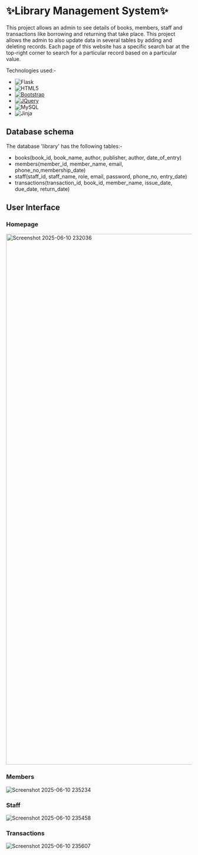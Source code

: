 # ✨Library Management System✨
This project allows an admin to see details of books, members, staff and transactions like borrowing and returning that take place.
This project allows the admin to also update data in several tables by adding and deleting records.
Each page of this website has a specific search bar at the top-right corner to search for a particular record based on a particular value.

Technologies used:-
* ![Flask](https://img.shields.io/badge/Flask-000000?style=for-the-badge&logo=flask&logoColor=white)
* ![HTML5](https://img.shields.io/badge/HTML5-E34F26?style=for-the-badge&logo=html5&logoColor=white)
* [![Bootstrap][Bootstrap.com]][Bootstrap-url]
* [![JQuery][JQuery.com]][JQuery-url]
* ![MySQL](https://img.shields.io/badge/MySQL-4479A1?style=for-the-badge&logo=mysql&logoColor=white)
* ![Jinja](https://img.shields.io/badge/Jinja-B41717?style=for-the-badge&logo=jinja&logoColor=white)

## Database schema
The database 'library' has the following tables:-
* books(book_id, book_name, author, publisher, author, date_of_entry)
* members(member_id, member_name, email, phone_no,membership_date)
* staff(staff_id, staff_name, role, email, password, phone_no, entry_date)
* transactions(transaction_id, book_id, member_name, issue_date, due_date, return_date)

## User Interface
### Homepage
<img width=1437 alt='Screenshot 2025-06-10 232036' src='https://github.com/user-attachments/assets/f3676905-bebb-48dd-a6da-c0ce6774f793'>

### Members
![Screenshot 2025-06-10 235234](https://github.com/user-attachments/assets/56009b11-e98a-4e69-b14d-e6b0f94f6863)

### Staff
![Screenshot 2025-06-10 235458](https://github.com/user-attachments/assets/326a38d0-87a1-402f-a74f-07eb26f6e56d)


### Transactions
![Screenshot 2025-06-10 235607](https://github.com/user-attachments/assets/ca5274d5-619c-4666-855b-88c680f3a09f)



<!--![Screenshot 2025-06-10 232036](https://github.com/user-attachments/assets/f3676905-bebb-48dd-a6da-c0ce6774f793)

**Udit-Mahesh/Udit-Mahesh** is a ✨ _special_ ✨ repository because its `README.md` (this file) appears on your GitHub profile.

Here are some ideas to get you started:

- 🔭 I’m currently working on ...
- 🌱 I’m currently learning ...
- 👯 I’m looking to collaborate on ...
- 🤔 I’m looking for help with ...
- 💬 Ask me about ...
- 📫 How to reach me: ...
- 😄 Pronouns: ...
- ⚡ Fun fact: ...
-->
[Bootstrap.com]: https://img.shields.io/badge/Bootstrap-563D7C?style=for-the-badge&logo=bootstrap&logoColor=white
[Bootstrap-url]: https://getbootstrap.com
[JQuery.com]: https://img.shields.io/badge/jQuery-0769AD?style=for-the-badge&logo=jquery&logoColor=white
[JQuery-url]: https://jquery.com 
